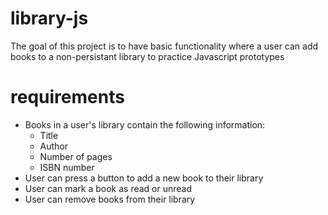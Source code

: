 # library-js

The goal of this project is to have basic functionality where a user can add books to a non-persistant library to practice Javascript prototypes

# requirements

- Books in a user's library contain the following information:
    - Title
    - Author
    - Number of pages
    - ISBN number
- User can press a button to add a new book to their library
- User can mark a book as read or unread
- User can remove books from their library